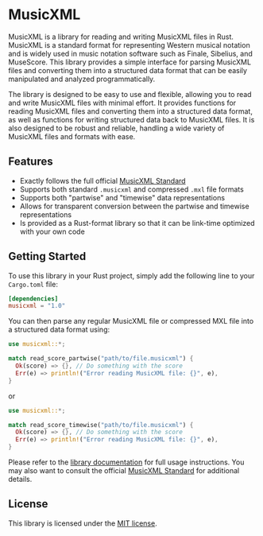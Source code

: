 # MusicXML

MusicXML is a library for reading and writing MusicXML files in Rust. MusicXML is a standard format for
representing Western musical notation and is widely used in music notation software such as Finale, Sibelius,
and MuseScore. This library provides a simple interface for parsing MusicXML files and converting them into
a structured data format that can be easily manipulated and analyzed programmatically.

The library is designed to be easy to use and flexible, allowing you to read and write MusicXML files with
minimal effort. It provides functions for reading MusicXML files and converting them into a structured
data format, as well as functions for writing structured data back to MusicXML files. It is also designed to
be robust and reliable, handling a wide variety of MusicXML files and formats with ease.

## Features

- Exactly follows the full official [MusicXML Standard](https://www.w3.org/2021/06/musicxml40/)
- Supports both standard `.musicxml` and compressed `.mxl` file formats
- Supports both "partwise" and "timewise" data representations
- Allows for transparent conversion between the partwise and timewise representations
- Is provided as a Rust-format library so that it can be link-time optimized with your own code

## Getting Started

To use this library in your Rust project, simply add the following line to your `Cargo.toml` file:

```toml
[dependencies]
musicxml = "1.0"
```

You can then parse any regular MusicXML file or compressed MXL file into a structured data format using:

```rust
use musicxml::*;

match read_score_partwise("path/to/file.musicxml") {
  Ok(score) => {}, // Do something with the score
  Err(e) => println!("Error reading MusicXML file: {}", e),
}
```

or

```rust
use musicxml::*;

match read_score_timewise("path/to/file.musicxml") {
  Ok(score) => {}, // Do something with the score
  Err(e) => println!("Error reading MusicXML file: {}", e),
}
```

Please refer to the [library documentation](https://docs.rs/musicxml/latest/musicxml/) for full usage instructions.
You may also want to consult the official [MusicXML Standard](https://www.w3.org/2021/06/musicxml40/) for additional
details.

## License

This library is licensed under the [MIT license](http://opensource.org/licenses/MIT).
